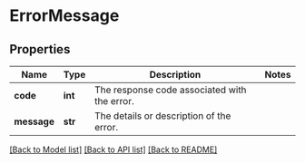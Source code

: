 # ErrorMessage

## Properties
Name | Type | Description | Notes
------------ | ------------- | ------------- | -------------
**code** | **int** | The response code associated with the error. | 
**message** | **str** | The details or description of the error. | 

[[Back to Model list]](../README.md#documentation-for-models) [[Back to API list]](../README.md#documentation-for-api-endpoints) [[Back to README]](../README.md)

